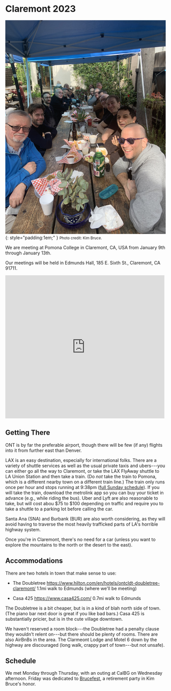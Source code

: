 # Claremont 2023

![IFIP 2.16 eats lunch at Petisco's](Claremont2023.jpg){: style="padding:1em;" }
<small>Photo credit: Kim Bruce.</small>

We are meeting at Pomona College in Claremont, CA, USA from January 9th through January 13th.

Our meetings will be held in Edmunds Hall, 185 E. Sixth St., Claremont, CA 91711.

<iframe src="https://www.google.com/maps/embed?pb=!1m18!1m12!1m3!1d3303.815061007863!2d-117.71538884838745!3d34.09987788049773!2m3!1f0!2f0!3f0!3m2!1i1024!2i768!4f13.1!3m3!1m2!1s0x80c331bf67e5306d%3A0x567764746786e7c1!2sEdmunds%2C%20185%20E%206th%20St%2C%20Claremont%2C%20CA%2091711!5e0!3m2!1sen!2sus!4v1670355202825!5m2!1sen!2sus" width="500" height="450" style="border:0;" allowfullscreen="" loading="lazy" referrerpolicy="no-referrer-when-downgrade"></iframe>

## Getting There

ONT is by far the preferable airport, though there will be few (if any)
flights into it from further east than Denver.

LAX is an easy destination, especially for international folks. There
are a variety of shuttle services as well as the usual private taxis
and ubers---you can either go all the way to Claremont, or take the
LAX FlyAway shuttle to LA Union Station and then take a train. (Do
_not_ take the train to Pomona, which is a different nearby town on a
different train line.) The train only runs once per hour and stops
running at 9:38pm ([full Sunday schedule](https://metrolinktrains.com/schedules/?type=station&originId=107&destinationId=114&weekend=4)).  If you will take the train, download the
metrolink app so you can buy your ticket in advance (e.g., while
riding the bus).  Uber and Lyft are also reasonable to take, but will
cost abou $75 to $100 depending on traffic and require you to take a
shuttle to a parking lot before calling the car.

Santa Ana (SNA) and Burbank (BUR) are also worth considering, as they
will avoid having to traverse the most heavily trafficked parts of
LA's horrible highway system.

Once you're in Claremont, there's no need for a car (unless you want
to explore the mountains to the north or the desert to the east).

## Accommodations

There are two hotels in town that make sense to use:

  - The Doubletree
    https://www.hilton.com/en/hotels/ontcldt-doubletree-claremont/
    1.1mi walk to Edmunds (where we'll be meeting)

  - Casa 425
    https://www.casa425.com/
    0.7mi walk to Edmunds

The Doubletree is a bit cheaper, but is in a kind of blah north side of
town. (The piano bar next door is great if you like bad bars.) Casa 425
is substantially pricier, but is in the cute village downtown.

We haven't reserved a room block---the Doubletree had a penalty clause
they wouldn't relent on---but there should be plenty of rooms. There are
also AirBnBs in the area. The Clarmeont Lodge and Motel 6 down by the
highway are discouraged (long walk, crappy part of town---but not
unsafe).

## Schedule

We met Monday through Thursday, with an outing at CalBG on Wednesday
afternoon. Friday was dedicated to
[Brucefest](https://kimbruce.party), a retirement party in Kim Bruce's
honor.
